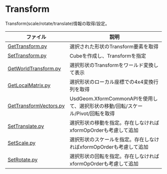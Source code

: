 # Transform

Transform(scale/rotate/translate)情報の取得/設定。    

|ファイル|説明|    
|---|---|    
|[GetTransform.py](./GetTransform.py)|選択された形状のTransform要素を取得|    
|[SetTransform.py](./SetTransform.py)|Cubeを作成し、Transformを指定|    
|[GetWorldTransform.py](./GetWorldTransform.py)|選択形状のTransformをワールド変換して表示|    
|[GetLocalMatrix.py](./GetLocalMatrix.py)|選択形状のローカル座標での4x4変換行列を取得|    
|[GetTransformVectors.py](./GetTransformVectors.py)|UsdGeom.XformCommonAPIを使用して、選択形状の移動/回転/スケール/Pivot/回転を取得|    
|[SetTranslate.py](./SetTranslate.py)|選択形状の移動を指定。存在しなければxformOpOrderも考慮して追加|    
|[SetScale.py](./SetScale.py)|選択形状のスケールを指定。存在しなければxformOpOrderも考慮して追加|    
|[SetRotate.py](./SetRotate.py)|選択形状の回転を指定。存在しなければxformOpOrderも考慮して追加|